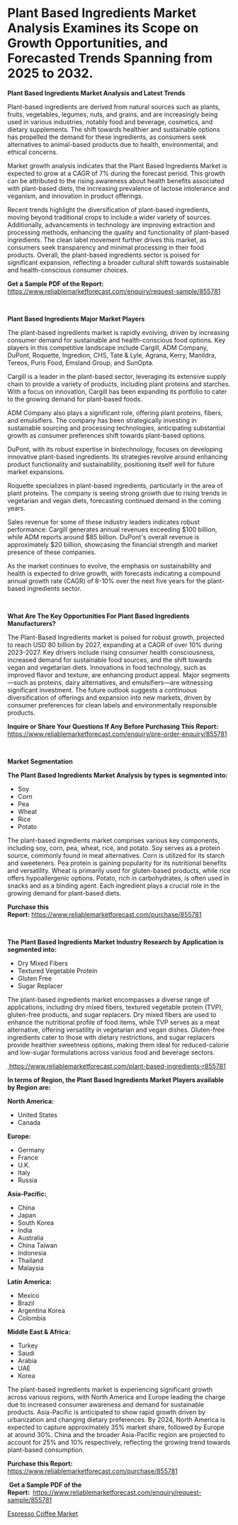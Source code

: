 <p><h1>Plant Based Ingredients Market Analysis Examines its Scope on Growth Opportunities, and Forecasted Trends Spanning from 2025 to 2032.</h1></p><p><strong>Plant Based Ingredients Market Analysis and Latest Trends</strong></p>
<p><p>Plant-based ingredients are derived from natural sources such as plants, fruits, vegetables, legumes, nuts, and grains, and are increasingly being used in various industries, notably food and beverage, cosmetics, and dietary supplements. The shift towards healthier and sustainable options has propelled the demand for these ingredients, as consumers seek alternatives to animal-based products due to health, environmental, and ethical concerns.</p><p>Market growth analysis indicates that the Plant Based Ingredients Market is expected to grow at a CAGR of 7% during the forecast period. This growth can be attributed to the rising awareness about health benefits associated with plant-based diets, the increasing prevalence of lactose intolerance and veganism, and innovation in product offerings. </p><p>Recent trends highlight the diversification of plant-based ingredients, moving beyond traditional crops to include a wider variety of sources. Additionally, advancements in technology are improving extraction and processing methods, enhancing the quality and functionality of plant-based ingredients. The clean label movement further drives this market, as consumers seek transparency and minimal processing in their food products. Overall, the plant-based ingredients sector is poised for significant expansion, reflecting a broader cultural shift towards sustainable and health-conscious consumer choices.</p></p>
<p><strong>Get a Sample PDF of the Report:&nbsp;</strong> <a href="https://www.reliablemarketforecast.com/enquiry/request-sample/855781?utm_campaign=2290&utm_medium=2&utm_source=Github&utm_content=ia&utm_term=14022025&utm_id=plant-based-ingredients">https://www.reliablemarketforecast.com/enquiry/request-sample/855781</a></p>
<p>&nbsp;</p>
<p><strong>Plant Based Ingredients Major Market Players</strong></p>
<p><p>The plant-based ingredients market is rapidly evolving, driven by increasing consumer demand for sustainable and health-conscious food options. Key players in this competitive landscape include Cargill, ADM Company, DuPont, Roquette, Ingredion, CHS, Tate & Lyle, Agrana, Kerry, Manildra, Tereos, Puris Food, Emsland Group, and SunOpta. </p><p>Cargill is a leader in the plant-based sector, leveraging its extensive supply chain to provide a variety of products, including plant proteins and starches. With a focus on innovation, Cargill has been expanding its portfolio to cater to the growing demand for plant-based foods.</p><p>ADM Company also plays a significant role, offering plant proteins, fibers, and emulsifiers. The company has been strategically investing in sustainable sourcing and processing technologies, anticipating substantial growth as consumer preferences shift towards plant-based options.</p><p>DuPont, with its robust expertise in biotechnology, focuses on developing innovative plant-based ingredients. Its strategies revolve around enhancing product functionality and sustainability, positioning itself well for future market expansions.</p><p>Roquette specializes in plant-based ingredients, particularly in the area of plant proteins. The company is seeing strong growth due to rising trends in vegetarian and vegan diets, forecasting continued demand in the coming years.</p><p>Sales revenue for some of these industry leaders indicates robust performance: Cargill generates annual revenues exceeding $100 billion, while ADM reports around $85 billion. DuPont's overall revenue is approximately $20 billion, showcasing the financial strength and market presence of these companies.</p><p>As the market continues to evolve, the emphasis on sustainability and health is expected to drive growth, with forecasts indicating a compound annual growth rate (CAGR) of 8-10% over the next five years for the plant-based ingredients sector.</p></p>
<p>&nbsp;</p>
<p><strong>What Are The Key Opportunities For Plant Based Ingredients Manufacturers?</strong></p>
<p><p>The Plant-Based Ingredients market is poised for robust growth, projected to reach USD 80 billion by 2027, expanding at a CAGR of over 10% during 2023-2027. Key drivers include rising consumer health consciousness, increased demand for sustainable food sources, and the shift towards vegan and vegetarian diets. Innovations in food technology, such as improved flavor and texture, are enhancing product appeal. Major segments—such as proteins, dairy alternatives, and emulsifiers—are witnessing significant investment. The future outlook suggests a continuous diversification of offerings and expansion into new markets, driven by consumer preferences for clean labels and environmentally responsible products.</p></p>
<p><strong>Inquire or Share Your Questions If Any Before Purchasing This Report:</strong> <a href="https://www.reliablemarketforecast.com/enquiry/pre-order-enquiry/855781?utm_campaign=2290&utm_medium=2&utm_source=Github&utm_content=ia&utm_term=14022025&utm_id=plant-based-ingredients">https://www.reliablemarketforecast.com/enquiry/pre-order-enquiry/855781</a></p>
<p>&nbsp;</p>
<p><strong>Market Segmentation</strong></p>
<p><strong>The Plant Based Ingredients Market Analysis by types is segmented into:</strong></p>
<p><ul><li>Soy</li><li>Corn</li><li>Pea</li><li>Wheat</li><li>Rice</li><li>Potato</li></ul></p>
<p><p>The plant-based ingredients market comprises various key components, including soy, corn, pea, wheat, rice, and potato. Soy serves as a protein source, commonly found in meat alternatives. Corn is utilized for its starch and sweeteners. Pea protein is gaining popularity for its nutritional benefits and versatility. Wheat is primarily used for gluten-based products, while rice offers hypoallergenic options. Potato, rich in carbohydrates, is often used in snacks and as a binding agent. Each ingredient plays a crucial role in the growing demand for plant-based diets.</p></p>
<p><strong>Purchase this Report:&nbsp;</strong><a href="https://www.reliablemarketforecast.com/purchase/855781?utm_campaign=2290&utm_medium=2&utm_source=Github&utm_content=ia&utm_term=14022025&utm_id=plant-based-ingredients">https://www.reliablemarketforecast.com/purchase/855781</a></p>
<p>&nbsp;</p>
<p><strong>The Plant Based Ingredients Market Industry Research by Application is segmented into:</strong></p>
<p><ul><li>Dry Mixed Fibers</li><li>Textured Vegetable Protein</li><li>Gluten Free</li><li>Sugar Replacer</li></ul></p>
<p><p>The plant-based ingredients market encompasses a diverse range of applications, including dry mixed fibers, textured vegetable protein (TVP), gluten-free products, and sugar replacers. Dry mixed fibers are used to enhance the nutritional profile of food items, while TVP serves as a meat alternative, offering versatility in vegetarian and vegan dishes. Gluten-free ingredients cater to those with dietary restrictions, and sugar replacers provide healthier sweetness options, making them ideal for reduced-calorie and low-sugar formulations across various food and beverage sectors.</p></p>
<p><a href="https://www.reliablemarketforecast.com/plant-based-ingredients-r855781?utm_campaign=2290&utm_medium=2&utm_source=Github&utm_content=ia&utm_term=14022025&utm_id=plant-based-ingredients">&nbsp;https://www.reliablemarketforecast.com/plant-based-ingredients-r855781</a></p>
<p><strong>In terms of Region, the Plant Based Ingredients Market Players available by Region are:</strong></p>
<p>
    <p> <strong> North America: </strong>
        <ul>
            <li>United States</li>
            <li>Canada</li>
        </ul>
        </p> 
    <p> <strong> Europe: </strong>
        <ul>
            <li>Germany</li>
            <li>France</li>
            <li>U.K.</li>
            <li>Italy</li>
            <li>Russia</li>
        </ul>
        </p> 
    <p> <strong> Asia-Pacific: </strong>
        <ul>
            <li>China</li>
            <li>Japan</li>
            <li>South Korea</li>
            <li>India</li>
            <li>Australia</li>
            <li>China Taiwan</li>
            <li>Indonesia</li>
            <li>Thailand</li>
            <li>Malaysia</li>
        </ul>
        </p> 
    <p> <strong> Latin America: </strong>
        <ul>
            <li>Mexico</li>
            <li>Brazil</li>
            <li>Argentina Korea</li>
            <li>Colombia</li>
        </ul>
        </p> 
    <p> <strong> Middle East & Africa: </strong>
        <ul>
            <li>Turkey</li>
            <li>Saudi</li>
            <li>Arabia</li>
            <li>UAE</li>
            <li>Korea</li>
        </ul>
    </p>
    </p>
<p><p>The plant-based ingredients market is experiencing significant growth across various regions, with North America and Europe leading the charge due to increased consumer awareness and demand for sustainable products. Asia-Pacific is anticipated to show rapid growth driven by urbanization and changing dietary preferences. By 2024, North America is expected to capture approximately 35% market share, followed by Europe at around 30%. China and the broader Asia-Pacific region are projected to account for 25% and 10% respectively, reflecting the growing trend towards plant-based consumption.</p></p>
<p><strong>Purchase this Report: </strong><a href="https://www.reliablemarketforecast.com/purchase/855781?utm_campaign=2290&utm_medium=2&utm_source=Github&utm_content=ia&utm_term=14022025&utm_id=plant-based-ingredients">https://www.reliablemarketforecast.com/purchase/855781</a></p>
<p>&nbsp;<strong>Get a Sample PDF of the Report:&nbsp;&nbsp;</strong><a href="https://www.reliablemarketforecast.com/enquiry/request-sample/855781?utm_campaign=2290&utm_medium=2&utm_source=Github&utm_content=ia&utm_term=14022025&utm_id=plant-based-ingredients">https://www.reliablemarketforecast.com/enquiry/request-sample/855781</a></p>
<p><strong></strong></p>
<p><p><a href="https://github.com/yazminwollma30/Market-Research-Report-List-1/blob/main/espresso-coffee-market.md?utm_campaign=2290&utm_medium=2&utm_source=Github&utm_content=ia&utm_term=14022025&utm_id=plant-based-ingredients">Espresso Coffee Market</a></p></p>